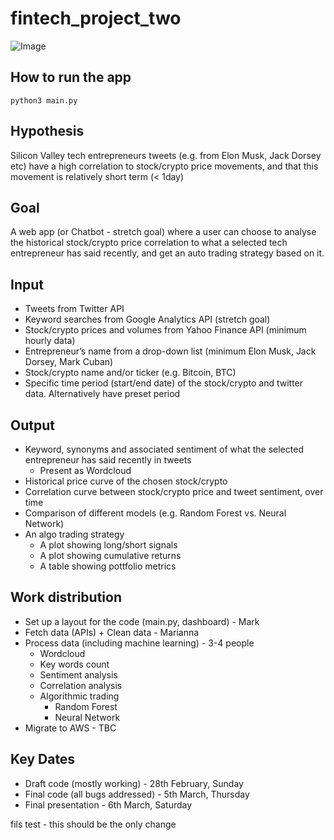 # fintech_project_two
![Image](https://raw.githubusercontent.com/filprager/fintech_project_two/layout/image/Etm4yFZUcAAoN5u.jpeg)

## How to run the app
`python3 main.py`

## Hypothesis
Silicon Valley tech entrepreneurs tweets (e.g. from Elon Musk, Jack Dorsey etc) have a high correlation to stock/crypto price movements, and that this movement is relatively short term (< 1day)

## Goal
A web app (or Chatbot - stretch goal) where a user can choose to analyse the historical stock/crypto price correlation to what a selected tech entrepreneur has said recently, and get an auto trading strategy based on it.

## Input
* Tweets from Twitter API
* Keyword searches from Google Analytics API (stretch goal)
* Stock/crypto prices and volumes from Yahoo Finance API (minimum hourly data)
* Entrepreneur’s name from a drop-down list (minimum Elon Musk, Jack Dorsey, Mark Cuban)
* Stock/crypto name and/or ticker (e.g. Bitcoin, BTC)
* Specific time period (start/end date) of the stock/crypto and twitter data.  Alternatively have preset period

## Output
* Keyword, synonyms and associated sentiment of what the selected entrepreneur has said recently in tweets 
    - Present as Wordcloud
* Historical price curve of the chosen stock/crypto
* Correlation curve between stock/crypto price and tweet sentiment, over time
* Comparison of different models (e.g. Random Forest vs. Neural Network)
* An algo trading strategy
    - A plot showing long/short signals
    - A plot showing cumulative returns
    - A table showing pottfolio metrics


## Work distribution
* Set up a layout for the code (main.py, dashboard) - Mark
* Fetch data (APIs) + Clean data  - Marianna
* Process data (including machine learning) -  3-4 people
    - Wordcloud
    - Key words count
    - Sentiment analysis
    - Correlation analysis
    - Algorithmic trading
        - Random Forest
        - Neural Network
* Migrate to AWS - TBC

## Key Dates
* Draft code (mostly working) - 28th February, Sunday
* Final code (all bugs addressed) - 5th March, Thursday
* Final presentation - 6th March, Saturday

fils test - this should be the only change

